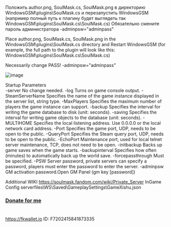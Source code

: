 Положить author.png, SoulMask.cs, SoulMask.png в директорию WindowsGSM\plugins\SoulMask.cs и перезапустить WindowsGSM
(например полный путь к плагину будет выглядеть так WindowsGSM\plugins\SoulMask.cs\SoulMask.cs)
Обязательно смените пароль администратора
-adminpsw="adminpass"

Place author.png, SoulMask.cs, SoulMask.png in the WindowsGSM\plugins\SoulMask.cs directory and Restart WindowsGSM
(for example, the full path to the plugin will look like this: WindowsGSM\plugins\SoulMask.cs\SoulMask.cs)

Necessarily change PASS!
-adminpsw="adminpass"

![image](https://github.com/JTNeXuS2/WindowsGSM.SoulMask/assets/88918931/e274ac5b-da8f-4a0e-aac6-e3858bdd28b1)

Startup Parameters	
-server	No change needed.
-log	Turns on game console output.
-SteamServerName	Specifies the name of the game instance displayed in the server list, string type.
-MaxPlayers	Specifies the maximum number of players the game instance can support.
-backup	Specifies the interval for writing the game database to disk (unit: seconds).
-saving	Specifies the interval for writing game objects to the database (unit: seconds).
-MULTIHOME	Specifies the local listening address. Use 0.0.0.0 or the local network card address.
-Port	Specifies the game port, UDP, needs to be open to the public.
-QueryPort	Specifies the Steam query port, UDP, needs to be open to the public.
-EchoPort	Maintenance port, used for local telnet server maintenance, TCP, does not need to be open.
-initbackup	Backs up game saves when the game starts.
-backupinterval	Specifies how often (minutes) to automatically back up the world save.
-forcepassthrough	Must be specified.
-PSW	Server password, private servers can specify a password, players must enter the password to enter the server.
-adminpsw	GM activation password.Open GM Panel (gm key [password])

Additional WIKI
https://soulmask.fandom.com/wiki/Private_Server
InGame Config
serverfiles\WS\Saved\GameplaySettings\GameXishu.json

### [Donate for me](https://yoomoney.ru/to/4100116619431314)
#
https://fkwallet.io  ID: F7202415841873335
